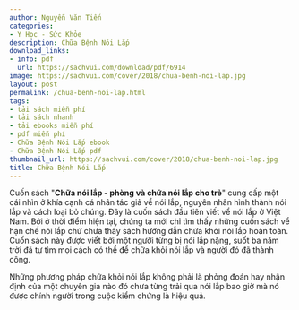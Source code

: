 ```yaml
---
author: Nguyễn Văn Tiến
categories:
- Y Học - Sức Khỏe
description: Chữa Bệnh Nói Lắp
download_links:
- info: pdf
  url: https://sachvui.com/download/pdf/6914
image: https://sachvui.com/cover/2018/chua-benh-noi-lap.jpg
layout: post
permalink: /chua-benh-noi-lap.html
tags:
- tải sách miễn phí
- tải sách nhanh
- tải ebooks miễn phí
- pdf miễn phí
- Chữa Bệnh Nói Lắp ebook
- Chữa Bệnh Nói Lắp pdf
thumbnail_url: https://sachvui.com/cover/2018/chua-benh-noi-lap.jpg
title: Chữa Bệnh Nói Lắp
---
```


 <div class="item-desc text-justify"> <p>Cuốn sách "<strong>Chữa nói lắp - phòng và chữa nói lắp cho trẻ</strong>" cung cấp một cái nhìn ở khía cạnh cá nhân tác giả vể nói lắp, nguyên nhân hình thành nói lắp và cách loại bỏ chúng. Đây là cuốn sách đầu tiên viết vể nói lắp ở Việt Nam. Bởi ở thời điểm hiện tại, chúng ta mới chỉ tìm thấy những cuốn sách vể hạn chế nói lắp chứ chưa thấy sách hướng dẫn chửa khỏi nói lắp hoàn toàn. Cuốn sách này được viết bởi một người từng bị nói lắp nặng, suốt ba năm trời đã tự tìm mọi cách có thể để chữa khỏi nói lắp và người đó đã thành công.</p><p>Những phương pháp chữa khỏi nói lắp không phải là phỏng đoán hay nhận định của một chuyên gia nào đó chưa từng trải qua nói lắp bao giờ mà nó được chính người trong cuộc kiểm chứng là hiệu quả.</p> </div>